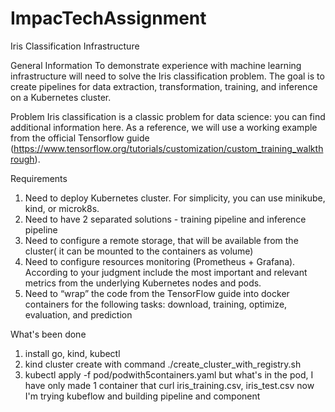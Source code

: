 # ImpacTechAssignment

Iris Classification Infrastructure

General Information
To demonstrate experience with machine learning infrastructure will need to solve the Iris
classification problem. The goal is to create pipelines for data extraction, transformation, training,
and inference on a Kubernetes cluster.

Problem
Iris classification is a classic problem for data science: you can find additional information here. As a
reference, we will use a working example from the official Tensorflow guide
(https://www.tensorflow.org/tutorials/customization/custom_training_walkthrough).

Requirements
1. Need to deploy Kubernetes cluster. For simplicity, you can use minikube, kind, or microk8s.
2. Need to have 2 separated solutions - training pipeline and inference pipeline
3. Need to configure a remote storage, that will be available from the cluster( it can be
mounted to the containers as volume)
4. Need to configure resources monitoring (Prometheus + Grafana). According to your
judgment include the most important and relevant metrics from the underlying Kubernetes
nodes and pods.
5. Need to “wrap” the code from the TensorFlow guide into docker containers for the following
tasks: download, training, optimize, evaluation, and prediction

What's been done
1. install go, kind, kubectl
2. kind cluster create with command ./create_cluster_with_registry.sh
3. kubectl apply -f pod/podwith5containers.yaml
but what's in the pod, I have only made 1 container that curl iris_training.csv, iris_test.csv
now I'm trying kubeflow and building pipeline and component
